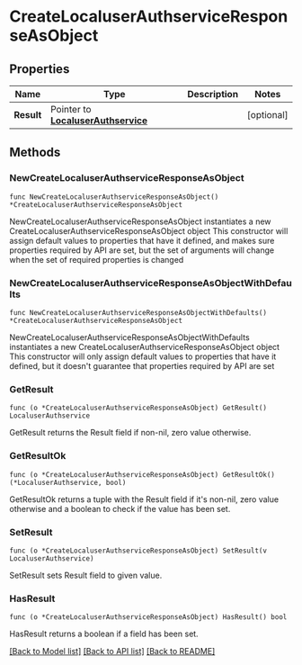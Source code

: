 # CreateLocaluserAuthserviceResponseAsObject

## Properties

Name | Type | Description | Notes
------------ | ------------- | ------------- | -------------
**Result** | Pointer to [**LocaluserAuthservice**](LocaluserAuthservice.md) |  | [optional] 

## Methods

### NewCreateLocaluserAuthserviceResponseAsObject

`func NewCreateLocaluserAuthserviceResponseAsObject() *CreateLocaluserAuthserviceResponseAsObject`

NewCreateLocaluserAuthserviceResponseAsObject instantiates a new CreateLocaluserAuthserviceResponseAsObject object
This constructor will assign default values to properties that have it defined,
and makes sure properties required by API are set, but the set of arguments
will change when the set of required properties is changed

### NewCreateLocaluserAuthserviceResponseAsObjectWithDefaults

`func NewCreateLocaluserAuthserviceResponseAsObjectWithDefaults() *CreateLocaluserAuthserviceResponseAsObject`

NewCreateLocaluserAuthserviceResponseAsObjectWithDefaults instantiates a new CreateLocaluserAuthserviceResponseAsObject object
This constructor will only assign default values to properties that have it defined,
but it doesn't guarantee that properties required by API are set

### GetResult

`func (o *CreateLocaluserAuthserviceResponseAsObject) GetResult() LocaluserAuthservice`

GetResult returns the Result field if non-nil, zero value otherwise.

### GetResultOk

`func (o *CreateLocaluserAuthserviceResponseAsObject) GetResultOk() (*LocaluserAuthservice, bool)`

GetResultOk returns a tuple with the Result field if it's non-nil, zero value otherwise
and a boolean to check if the value has been set.

### SetResult

`func (o *CreateLocaluserAuthserviceResponseAsObject) SetResult(v LocaluserAuthservice)`

SetResult sets Result field to given value.

### HasResult

`func (o *CreateLocaluserAuthserviceResponseAsObject) HasResult() bool`

HasResult returns a boolean if a field has been set.


[[Back to Model list]](../README.md#documentation-for-models) [[Back to API list]](../README.md#documentation-for-api-endpoints) [[Back to README]](../README.md)


